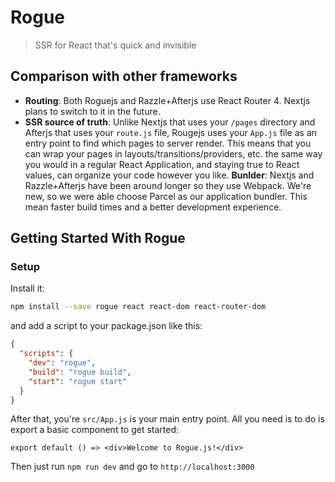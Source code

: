 # Rogue

> SSR for React that's quick and invisible

## Comparison with other frameworks

- **Routing**: Both Roguejs and Razzle+Afterjs use React Router 4. Nextjs plans to switch to it in the future.
- **SSR source of truth**: Unlike Nextjs that uses your `/pages` directory and Afterjs that uses your `route.js` file, Rougejs uses your `App.js` file as an entry point to find which pages to server render. This means that you can wrap your pages in layouts/transitions/providers, etc. the same way you would in a regular React Application, and staying true to React values, can organize your code however you like.
**Bunlder**: Nextjs and Razzle+Afterjs have been around longer so they use Webpack. We're new, so we were able choose Parcel as our application bundler. This mean faster build times and a better development experience.

## Getting Started With Rogue

### Setup

Install it:

```bash
npm install --save rogue react react-dom react-router-dom
```

and add a script to your package.json like this:

```json
{
  "scripts": {
    "dev": "rogue",
    "build": "rogue build",
    "start": "rogue start"
  }
}
```

After that, you're `src/App.js` is your main entry point. All you need is to do is export a basic component to get started:

```
export default () => <div>Welcome to Rogue.js!</div>

```

Then just run `npm run dev` and go to `http://localhost:3000`


